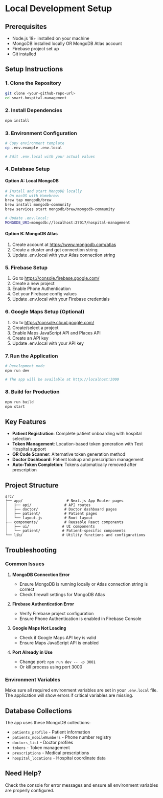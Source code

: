 # Local Development Setup

## Prerequisites

- Node.js 18+ installed on your machine
- MongoDB installed locally OR MongoDB Atlas account
- Firebase project set up
- Git installed

## Setup Instructions

### 1. Clone the Repository
```bash
git clone <your-github-repo-url>
cd smart-hospital-management
```

### 2. Install Dependencies
```bash
npm install
```

### 3. Environment Configuration
```bash
# Copy environment template
cp .env.example .env.local

# Edit .env.local with your actual values
```

### 4. Database Setup

#### Option A: Local MongoDB
```bash
# Install and start MongoDB locally
# On macOS with Homebrew:
brew tap mongodb/brew
brew install mongodb-community
brew services start mongodb/brew/mongodb-community

# Update .env.local:
MONGODB_URI=mongodb://localhost:27017/hospital-management
```

#### Option B: MongoDB Atlas
1. Create account at https://www.mongodb.com/atlas
2. Create a cluster and get connection string
3. Update .env.local with your Atlas connection string

### 5. Firebase Setup
1. Go to https://console.firebase.google.com/
2. Create a new project
3. Enable Phone Authentication
4. Get your Firebase config values
5. Update .env.local with your Firebase credentials

### 6. Google Maps Setup (Optional)
1. Go to https://console.cloud.google.com/
2. Create/select a project
3. Enable Maps JavaScript API and Places API
4. Create an API key
5. Update .env.local with your API key

### 7. Run the Application
```bash
# Development mode
npm run dev

# The app will be available at http://localhost:3000
```

### 8. Build for Production
```bash
npm run build
npm start
```

## Key Features

- **Patient Registration**: Complete patient onboarding with hospital selection
- **Token Management**: Location-based token generation with Test Hospital support
- **QR Code Scanner**: Alternative token generation method
- **Doctor Dashboard**: Patient lookup and prescription management
- **Auto-Token Completion**: Tokens automatically removed after prescription

## Project Structure

```
src/
├── app/                    # Next.js App Router pages
│   ├── api/               # API routes
│   ├── doctor/            # Doctor dashboard pages
│   ├── patient/           # Patient pages
│   └── layout.js          # Root layout
├── components/            # Reusable React components
│   ├── ui/               # UI components
│   └── patient/          # Patient-specific components
└── lib/                  # Utility functions and configurations
```

## Troubleshooting

### Common Issues

1. **MongoDB Connection Error**
   - Ensure MongoDB is running locally or Atlas connection string is correct
   - Check firewall settings for MongoDB Atlas

2. **Firebase Authentication Error**
   - Verify Firebase project configuration
   - Ensure Phone Authentication is enabled in Firebase Console

3. **Google Maps Not Loading**
   - Check if Google Maps API key is valid
   - Ensure Maps JavaScript API is enabled

4. **Port Already in Use**
   - Change port: `npm run dev -- -p 3001`
   - Or kill process using port 3000

### Environment Variables

Make sure all required environment variables are set in your `.env.local` file. The application will show errors if critical variables are missing.

## Database Collections

The app uses these MongoDB collections:
- `patients_profile` - Patient information
- `patients_mobileNumbers` - Phone number registry
- `doctors_list` - Doctor profiles
- `tokens` - Token management
- `prescriptions` - Medical prescriptions
- `hospital_locations` - Hospital coordinate data

## Need Help?

Check the console for error messages and ensure all environment variables are properly configured.